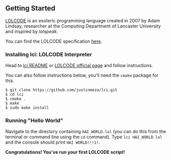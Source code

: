 ## Getting Started

[LOLCODE](http://lolcode.org/) is an esoteric programming language created in 2007 by Adam Lindsay, researcher at the Computing Department of Lancaster University and inspired by *lolspeak*.

You can find the LOLCODE specification [here](https://github.com/justinmeza/lolcode-spec).

### Installing lci: LOLCODE Interpreter

Head to [lci README](https://github.com/justinmeza/lci/blob/master/README) or [LOLCODE official page](http://lolcode.org/) and follow instructions.

You can also follow instructions below, you'll need the `cmake` package for this.

```
$ git clone https://github.com/justinmeza/lci.git
$ cd lci
$ cmake .
$ make
$ sudo make install
```

### Running "Hello World"

Navigate to the directory containing `HAI_WORLD.lol` (you can do this from the terminal or command line using the `cd` command). Type `lci HAI_WORLD.lol` and the console should print `HAI WORLD!!!1!`.

**Congratulations! You've run your first LOLCODE script!**
